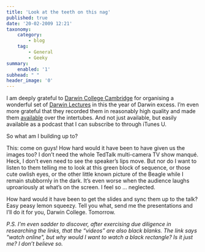 ```yaml
---
title: 'Look at the teeth on this nag'
published: true
date: '20-02-2009 12:21'
taxonomy:
    category:
        - blog
    tag:
        - General
        - Geeky
summary:
    enabled: '1'
subhead: " "
header_image: '0'
---
```


I am deeply grateful to [Darwin College Cambridge](https://www.dar.cam.ac.uk/) for organising a wonderful set of [Darwin Lectures](https://www.darwin.cam.ac.uk/darwin-college-lecture-series) in this the year of Darwin excess. I’m even more grateful that they recorded them in reasonably high quality and made them [available](https://sms.cam.ac.uk/collection/520974) over the intertubes. And not just available, but easily available as a podcast that I can subscribe to through iTunes U.

So what am I building up to?

This: come on guys! How hard would it have been to have given us the images too? I don’t need the whole TedTalk multi-camera TV show manqué. Heck, I don’t even need to see the speaker’s lips move. But nor do I want to listen to them telling me to look at this green block of sequence, or those cute owlish eyes, or the other little known picture of the Beagle while I remain stubbornly in the dark. It’s even worse when the audience laughs uproariously at what’s on the screen. I feel so ... neglected.

How hard would it have been to get the slides and sync them up to the talk? Easy peasy lemon squeezy. Tell you what, send me the presentations and I’ll do it for you, Darwin College. Tomorrow.

_P.S. I'm even sadder to discover, after exercising due diligence in researching the links, that the “videos” are also black blanks. The link says "watch online", but why would I want to watch a black rectangle? Is it just me? I don’t believe so._

